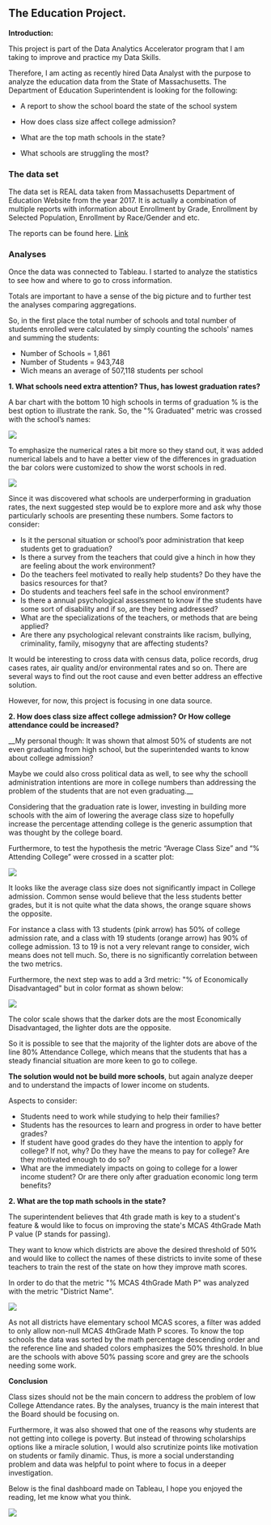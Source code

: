 ## The Education Project.

**Introduction:** 


This project is part of the Data Analytics Accelerator program that I am taking to improve and practice my Data Skills. 


Therefore, I am acting as recently hired Data Analyst with the purpose to analyze the education data from the State of Massachusetts. The Department of Education Superintendent is looking for the following:


- A report to show the school board the state of the school system 

- How does class size affect college admission?

- What are the top math schools in the state?

- What schools are struggling the most?



###  The data set


The data set is REAL data taken from Massachusetts Department of Education Website from the year 2017. It is actually a combination of multiple reports with information about  Enrollment by Grade, Enrollment by Selected Population, Enrollment by Race/Gender and etc. 


The reports can be found here. [Link](https://profiles.doe.mass.edu/statereport/)


###  Analyses


Once the data was connected to Tableau. I started to analyze the statistics to see how and where to go to cross information. 


Totals are important to have a sense of the big picture and to further test the analyses comparing aggregations. 


So, in the first place the total number of schools and total number of students enrolled were calculated by simply counting the schools' names and summing the students:


- Number of Schools = 1,861
- Number of Students = 943,748
- Wich means an average of  507,118 students per school
  

**1. What schools need extra attention? Thus, has lowest graduation rates?**


   A bar chart with the bottom 10 high schools in terms of graduation % is the best option to illustrate the rank. So, the "% Graduated" metric was crossed with the school’s names:


<img src="images/LowGrad_1.jpg?raw=true"/> 


To emphasize the numerical rates a bit more so they stand out, it was added numerical labels and to have a better view of the differences in graduation the bar colors were customized to show the worst schools in red.


<img src="images/LowGrad_2.jpg?raw=true"/>


Since it was discovered what schools are underperforming in graduation rates, the next suggested step would be to explore more and ask why those particularly schools are presenting these numbers. Some factors to consider:


- Is it the personal situation or school’s poor administration that keep students get to graduation? 
- Is there a survey from the teachers that could give a hinch in how they are feeling about the work environment?
- Do the teachers feel motivated to really help students? Do they have the basics resources for that?
- Do students and teachers feel safe in the school environment?
- Is there a annual psychological assessment to know if the students have some sort of disability and if so, are they being addressed?
- What are the specializations of the teachers, or methods that are being applied?
- Are there any psychological relevant constraints like racism, bullying, criminality, family, misogyny that are affecting students?


It would be interesting to cross data with census data, police records, drug cases rates, air quality and/or environmental rates and so on. There are several ways to find out the root cause and even better address an effective solution. 

However, for now, this project is focusing in one data source.


**2. How does class size affect college admission? Or How college attendance could be increased?**


__My personal though: It was shown that almost 50% of students are not even graduating from high school, but the superintended wants to know about college admission? 

Maybe we could also cross political data as well, to see why the schooll administration intentions are more in college numbers than addressing the problem of the students that are not even graduating.__


Considering that the graduation rate is lower, investing in building more schools with the aim of lowering the average class size to hopefully increase the percentage attending college is the generic assumption that was thought by the college board. 


Furthermore, to test the hypothesis  the metric “Average Class Size” and “% Attending College” were crossed in a scatter plot:



<img src="images/CollegevsClassSize_1.jpg?raw=true"/>


It looks like the average class size does not significantly impact in College admission. Common sense would believe that the less students better grades, but it is not quite what the data shows, the orange square shows the opposite. 


For instance a class with 13 students (pink arrow) has 50% of college admission rate, and a class with 19 students (orange arrow) has 90% of college admission. 13 to 19 is not a very relevant range to consider, wich means does not tell much. So, there is no significantly correlation between the two metrics.


Furthermore, the next step was to add a 3rd metric: "% of Economically Disadvantaged" but in color format as shown below: 


<img src="images/CollegevsClassSize_2.jpg?raw=true"/>



The color scale shows that the darker dots are the most Economically Disadvantaged, the lighter dots are the opposite. 


So it is possible to see that the majority of the lighter dots are above of the line 80% Attendance College, which means that the students that has a steady financial situation are more keen to go to college.

**The solution would not be build more schools**, but again analyze deeper and to understand the impacts of lower income on students. 

Aspects to consider:

- Students need to work while studying to help their families?
- Students has the resources to learn and progress in order to have better grades?
- If student have good grades do they have the intention to apply for college? If not, why? Do they have the means to pay for college? Are they motivated enough to do so?
- What are the immediately impacts on going to college for a lower income student? Or are there only after graduation economic long term benefits?
  

**2. What are the top math schools in the state?**


The superintendent believes that 4th grade math is key to a student's feature & would like to focus on improving the state's MCAS 4thGrade Math P value (P stands for passing). 

They want to know which districts are above the desired threshold of 50% and would like to collect the names of these districts to invite some of these teachers to train the rest of the state on how they improve math scores. 


In order to do that the metric "% MCAS 4thGrade Math P" was analyzed with the metric "District Name". 


<img src="images/4thGradeMath.jpg?raw=true"/>


As not all districts have elementary school MCAS scores, a filter was added to only allow non-null MCAS 4thGrade Math P scores. To know the top schools the data was sorted by the math percentage descending order and the reference line and shaded colors emphasizes the 50% threshold. In blue are the schools with above 50% passing score and grey are the schools needing some work.


**Conclusion**

Class sizes should not be the main concern to address the problem of low College Attendance rates. By the analyses, truancy is the main interest that the Board should be focusing on.

Furthermore, it was also showed that one of the reasons why students are not getting into college is poverty. But instead of throwing scholarships options like a miracle solution, I would also scrutinize points like motivation on students or family dinamic. Thus, is more a social understanding problem and data was helpful to point where to focus in a deeper investigation.

Below is the final dashboard made on Tableau, I hope you enjoyed the reading, let me know what you think.  


<img src="images/Final Dashboard.jpg?raw=true"/>




